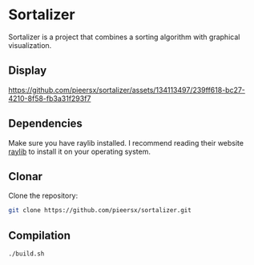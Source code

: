 # Sortalizer

Sortalizer is a project that combines a sorting algorithm with graphical visualization.

## Display
https://github.com/pieersx/sortalizer/assets/134113497/239ff618-bc27-4210-8f58-fb3a31f293f7

## Dependencies
Make sure you have raylib installed. I recommend reading their website [raylib](https://www.raylib.com/) to install it on your operating system.

## Clonar
Clone the repository:
```bash
git clone https://github.com/pieersx/sortalizer.git
```
## Compilation
```bash
./build.sh
```
